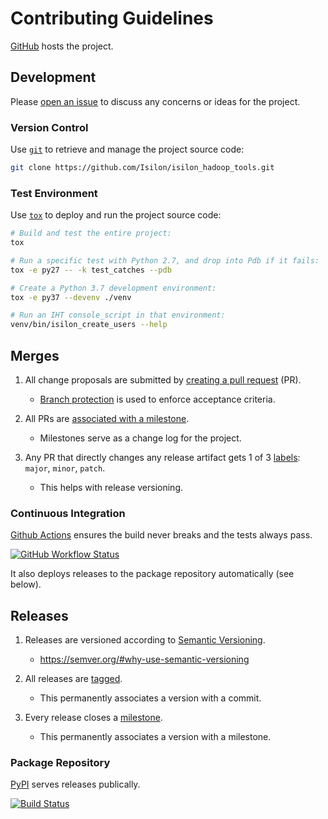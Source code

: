 # Contributing Guidelines

[GitHub](https://github.com/) hosts the project.

## Development

Please [open an issue](https://help.github.com/articles/creating-an-issue/) to discuss any concerns or ideas for the project.

### Version Control

Use [`git`](https://git-scm.com/doc) to retrieve and manage the project source code:
``` sh
git clone https://github.com/Isilon/isilon_hadoop_tools.git
```

### Test Environment

Use [`tox`](https://tox.readthedocs.io/) to deploy and run the project source code:
``` sh
# Build and test the entire project:
tox

# Run a specific test with Python 2.7, and drop into Pdb if it fails:
tox -e py27 -- -k test_catches --pdb

# Create a Python 3.7 development environment:
tox -e py37 --devenv ./venv

# Run an IHT console_script in that environment:
venv/bin/isilon_create_users --help
```

## Merges

1. All change proposals are submitted by [creating a pull request](https://help.github.com/articles/creating-a-pull-request/) (PR).
   - [Branch protection](https://help.github.com/articles/about-protected-branches/) is used to enforce acceptance criteria.

2. All PRs are [associated with a milestone](https://help.github.com/articles/associating-milestones-with-issues-and-pull-requests/).
   - Milestones serve as a change log for the project.

3. Any PR that directly changes any release artifact gets 1 of 3 [labels](https://help.github.com/articles/applying-labels-to-issues-and-pull-requests/): `major`, `minor`, `patch`.
   - This helps with release versioning.

### Continuous Integration

[Github Actions](https://github.com/features/actions) ensures the build never breaks and the tests always pass.

[![GitHub Workflow Status](https://img.shields.io/github/workflow/status/Isilon/isilon_hadoop_tools/Validation)](https://github.com/Isilon/isilon_hadoop_tools/actions/workflows/validation.yml)

It also deploys releases to the package repository automatically (see below).

## Releases

1. Releases are versioned according to [Semantic Versioning](http://semver.org/).
   - https://semver.org/#why-use-semantic-versioning

2. All releases are [tagged](https://git-scm.com/book/en/v2/Git-Basics-Tagging).
   - This permanently associates a version with a commit.

3. Every release closes a [milestone](https://help.github.com/articles/about-milestones/).
   - This permanently associates a version with a milestone.

### Package Repository

[PyPI](http://pypi.org/) serves releases publically.

[![Build Status](https://img.shields.io/pypi/v/isilon_hadoop_tools.svg)](https://pypi.org/project/isilon_hadoop_tools)
